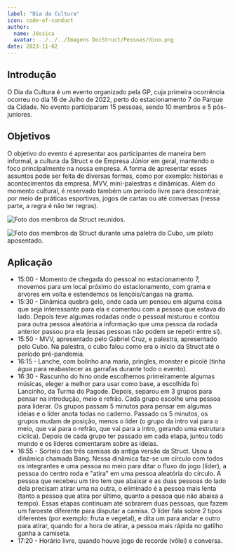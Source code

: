 ```yaml
---
label: "Dia da Cultura"
icon: code-of-conduct
author:
  name: Jéssica
  avatar: ../../../Imagens DocStruct/Pessoas/dino.png
date: 2023-11-02
---
```


## Introdução

O Dia da Cultura é um evento organizado pela GP, cuja primeira ocorrência ocorreu no dia 16 de Julho de 2022, perto do estacionamento 7 do Parque da Cidade. No evento participaram 15 pessoas, sendo 10 membros e 5 pós-juniores.

## Objetivos

O objetivo do evento é apresentar aos participantes de maneira bem informal, a cultura da Struct e de Empresa Júnior em geral, mantendo o foco principalmente na nossa empresa. A forma de apresentar esses assuntos pode ser feita de diversas formas, como por exemplo: histórias e acontecimentos da empresa, MVV, mini-palestras e dinâmicas. Além do momento cultural, é reservado também um período livre para descontrair, por meio de práticas esportivas, jogos de cartas ou até conversas (nessa parte, a regra é não ter regras).

![Foto dos membros da Struct reunidos.](<../../../Imagens DocStruct/Pessoas/dia_da_cultura1.jpg>)

![Foto dos membros da Struct durante uma paletra do Cubo, um piloto aposentado.](<../../../Imagens DocStruct/Pessoas/dia_da_cultura2.jpg>)

## Aplicação

- 15:00 - Momento de chegada do pessoal no estacionamento 7, movemos para um local próximo do estacionamento, com grama e árvores em volta e estendemos os lençóis/cangas na grama.
- 15:30 - Dinâmica quebra gelo, onde cada um pensou em alguma coisa que seja interessante para ela e comentou com a pessoa que estava do lado. Depois teve algumas rodadas onde o pessoal misturou e contou para outra pessoa aleatória a informação que uma pessoa da rodada anterior passou pra ela (essas pessoas não podem se repetir entre si).
- 15:50 - MVV, apresentado pelo Gabriel Cruz, e palestra, apresentado pelo Cubo. Na palestra, o cubo falou como era o início da Struct até o período pré-pandemia.
- 16:15 - Lanche, com bolinho ana maria, pringles, monster e picolé (tinha água para reabastecer as garrafas durante todo o evento).
- 16:30 - Rascunho do hino onde escolhemos primeiramente algumas músicas, eleger a melhor para usar como base, a escolhida foi Lancinho, da Turma do Pagode. Depois, separou em 3 grupos para pensar na introdução, meio e refrão. Cada grupo escolhe uma pessoa para liderar. Os grupos passam 5 minutos para pensar em algumas ideias e o líder anota todas no caderno. Passado os 5 minutos, os grupos mudam de posição, menos o líder (o grupo da intro vai para o meio, que vai para o refrão, que vai para a intro, gerando uma estrutura cíclica). Depois de cada grupo ter passado em cada etapa, juntou todo mundo e os líderes comentaram sobre as ideias.
- 16:55 - Sorteio das três camisas da antiga versão da Struct. Usou a dinâmica chamada Bang. Nessa dinâmica faz-se um círculo com todos os integrantes e uma pessoa no meio para ditar o fluxo do jogo (líder), a pessoa do centro roda e "atira" em uma pessoa aleatória do círculo. A pessoa que recebeu um tiro tem que abaixar e as duas pessoas do lado dela precisam atirar uma na outra, o eliminado é a pessoa mais lenta (tanto a pessoa que atira por último, quanto a pessoa que não abaixa a tempo). Essas etapas continuam até sobrarem duas pessoas, que fazem um faroeste diferente para disputar a camisa. O líder fala sobre 2 tipos diferentes (por exemplo: fruta e vegetal), e dita um para andar e outro para atirar, quando for a hora de atirar, a pessoa mais rápida no gatilho ganha a camiseta.
- 17:20 - Horário livre, quando houve jogo de recorde (vôlei) e conversa.